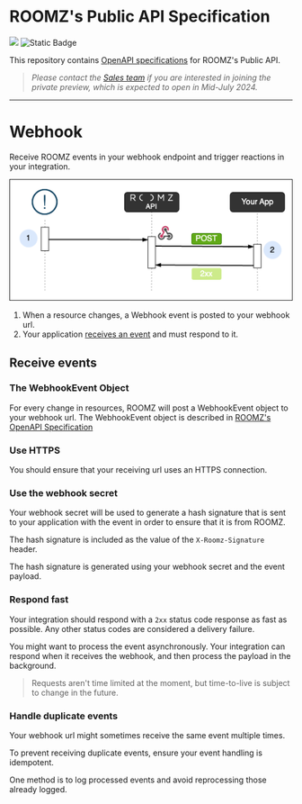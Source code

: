 # ROOMZ's Public API Specification
![](https://img.shields.io/badge/Status-Private_Preview-blue)
![Static Badge](https://img.shields.io/badge/Available-Mid--July_2024-brightgreen)


This repository contains [OpenAPI specifications](https://www.openapis.org/) for ROOMZ's Public API.

>_Please contact the [Sales team](mailto:sales@roomz.io) if you are interested in joining the private preview, which is expected to open in Mid-July 2024._

---

# Webhook
Receive ROOMZ events in your webhook endpoint and trigger reactions in your integration.

![](./assets/webhook.png)

1. When a resource changes, a Webhook event is posted to your webhook url.
2. Your application [receives an event](#receive-events) and must respond to it.

## Receive events 

### The WebhookEvent Object

For every change in resources, ROOMZ will post a WebhookEvent object to your webhook url. The WebhookEvent object is described in [ROOMZ's OpenAPI Specification](./openapi/spec3.yml)

### Use HTTPS

You should ensure that your receiving url uses an HTTPS connection.

### Use the webhook secret

Your webhook secret will be used to generate a hash signature that is sent to your application with the event in order to ensure that it is from ROOMZ.

The hash signature is included as the value of the `X-Roomz-Signature` header.

The hash signature is generated using your webhook secret and the event payload.

### Respond fast
Your integration should respond with a  ``2xx`` status code response as fast as possible.
Any other status codes are considered a delivery failure.

You might want to process the event asynchronously. Your integration can respond when it receives the webhook, and then process the payload in the background.

>Requests aren't time limited at the moment, but time-to-live is subject to change in the future.

### Handle duplicate events
Your webhook url might sometimes receive the same event multiple times. 

To prevent receiving duplicate events, ensure your event handling is idempotent. 

One method is to log processed events and avoid reprocessing those already logged.
